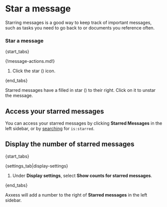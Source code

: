 # Star a message

Starring messages is a good way to keep track of important messages, such as
tasks you need to go back to or documents you reference often.

### Star a message

{start_tabs}

{!message-actions.md!}

1. Click the star (<i class="fa fa-star-o"></i>) icon.

{end_tabs}

Starred messages have a filled in star (<i class="fa fa-star"></i>) to
their right. Click on it to unstar the message.

## Access your starred messages

You can access your starred messages by clicking **Starred Messages** in the
left sidebar, or by [searching](/help/search-for-messages) for `is:starred`.

## Display the number of starred messages

{start_tabs}

{settings_tab|display-settings}

1. Under **Display settings**, select **Show counts for starred messages**.

{end_tabs}

Axxess will add a number to the right of **Starred messages** in the left
sidebar.

